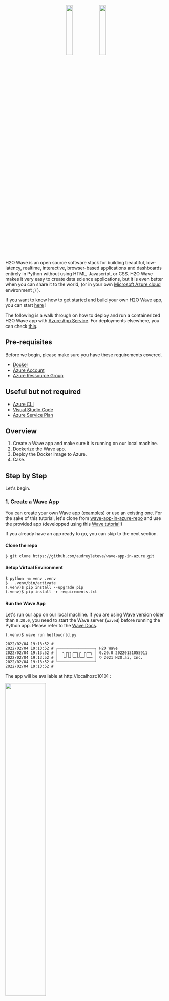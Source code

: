 <p align="center">
  <img src="https://github.com/audreyleteve/wave-app-in-azure/blob/main/static/h2oai_wave.png"  width="20%" height="20%"> <img src="https://github.com/audreyleteve/wave-app-in-azure/blob/main/static/Microsoft_Azure.png"  width="20%" height="20%">
</p>



H2O Wave is an open source software stack for building beautiful, low-latency, realtime, interactive, browser-based applications and dashboards entirely in Python without using HTML, Javascript, or CSS. H2O Wave makes it very easy to create data science applications, but it is even better when you can share it to the world, (or in your own [Microsoft Azure cloud][MS-Azure-Cloud] environment ;) ).

If you want to know how to get started and build your own H2O Wave app, you can start [here][wave-docs] !


The following is a walk through on how to deploy and run a containerized H2O Wave app with [Azure App Service][Azure App Service]. For deployments elsewhere, you can check [this][wave-deployment].

## Pre-requisites

Before we begin, please make sure you have these requirements covered.

- [Docker][docker-get-started]
- [Azure Account][azure-portal]
- [Azure Ressource Group][azure-portal]


## Useful but not required

- [Azure CLI][Azure-cli]
- [Visual Studio Code][VSC]
- [Azure Service Plan][azure-service-plan]


## Overview

1. Create a Wave app and make sure it is running on our local machine.
2. Dockerize the Wave app.
3. Deploy the Docker image to Azure.
4. Cake.

## Step by Step

Let's begin.


### 1. Create a Wave App

You can create your own Wave app ([examples][wave-examples]) or use an existing one. For the sake of this tutorial, let's clone from [wave-app-in-azure-repo] and use the provided app (developped using this [Wave tutorial][wave-hello]!)

If you already have an app ready to go, you can skip to the next section.

#### Clone the repo

```shell
$ git clone https://github.com/audreyleteve/wave-app-in-azure.git
```

#### Setup Virtual Environment

```shell
$ python -m venv .venv
$ . .venv/bin/activate
(.venv)$ pip install --upgrade pip
(.venv)$ pip install -r requirements.txt
```

#### Run the Wave App

Let's run our app on our local machine.
If you are using Wave version older than `0.20.0`, you need to start the Wave server (`waved`) before running the
Python app. Please refer to the [Wave Docs][wave-older-versions].

```shell
(.venv)$ wave run helloworld.py
 
2022/02/04 19:13:52 #
2022/02/04 19:13:52 # ┌────────────────┐ H2O Wave
2022/02/04 19:13:52 # │  ┐┌┐┐┌─┐┌ ┌┌─┐ │ 0.20.0 20220131055911
2022/02/04 19:13:52 # │  └┘└┘└─└└─┘└── │ © 2021 H2O.ai, Inc.
2022/02/04 19:13:52 # └────────────────┘
2022/02/04 19:13:52 #
```

The app will be available at http://localhost:10101 :

<img src="https://github.com/audreyleteve/wave-app-in-azure/blob/main/static/hello_world_app.png"  width="50%" height="50%">


### 2. Dockerize the Wave app

#### Get Dockerfile

For this step we need to add 3 new files to our repo. All three files are available in this repository[wave-app-in-azure-repo].
Place all three files at the root of the repo/project.

- [Dockerfile][wave-app-dockerfile] - This is the file we need to build our Docker image.
- [docker-entrypoint.sh][wave-app-docker-entrypoint] - This is the bash script that is called to start out Wave app inside the Docker container.
- [.dockerignore][wave-app-dockerignore] - This file is similar to `.gitignore` file which contains the list of all unnecessary files.

If you are following along from the top and cloned the example repo, the files are already there.

**Note**

Please make sure there is a `requirements.txt` file at the root of the repo/project. If
you don't have one, please generate one using the following command

While the virtual environment is activated, run

```shell
(.venv)$ pip freeze > requirements.txt
```

#### Build the Docker Image

Be at the root of the repo and run this command to create a Docker image with our Wave app inside it.
Change the values of `PYTHON_VERSION`, `WAVE_VERSION`, and `PYTHON_MODULE` to match your setup.
`PYTHON_MODULE` is same as the last part of the `wave run <PYTHON_MODULE>` command.

```shell
$ docker build --platform linux/x86_64 \
--build-arg PYTHON_VERSION=3.9.12 \
--build-arg WAVE_VERSION=0.25.3 \
--build-arg PYTHON_MODULE="helloworld.py" \
-t wave-helloworld:0.1.0 .
```

Check that our image is available

```shell
$ docker image ls
REPOSITORY                  TAG                IMAGE ID       CREATED         SIZE
wave-helloworld            0.1.0             c694d6f583b1     5 days ago     1.57GB
```

#### Run the Wave app using Docker

Let's start a Docker container from the Docker image we created.

**Note**:

In the following command, you can pick any `PORT` values for `-p` and `-e PORT`.
When running locally, we can select any value for `PORT` as long as it is available.
However, we need to use the same `PORT` value for `-p` option. Ex: `-p <app-port-outside-container>:<waved-port-inside-container>`
If we select our `PORT` inside the container to be `10101` and port outside the container to be `8080`, the command will look like
`-p 10101:8080 -e PORT=8080`. 

In this case, the app will be available at http://localhost:8080.

```shell
$ docker run --rm --name wave-helloworld -p 10101:8080 -e PORT=8080 wave-helloworld:0.1.0

$ ( cd /home/appuser/wave/wave-0.25.3-linux-amd64 && ./waved -listen ":8080" & )

params: []2022/05/25 16:04:28 # 
2022/05/25 16:04:28 # ┌────────────────┐ H2O Wave 
2022/05/25 16:04:28 # │  ┐┌┐┐┌─┐┌ ┌┌─┐ │ 0.21.1 20220512131551
2022/05/25 16:04:28 # │  └┘└┘└─└└─┘└── │ © 2021 H2O.ai, Inc.
2022/05/25 16:04:28 # └────────────────┘
2022/05/25 16:04:28 # 
2022/05/25 16:04:28 # {"address":":8080","base-url":"/","t":"listen","web-dir":"/home/appuser/wave/wave-0.21.1-linux-amd64/www"}

$ wave run --no-reload --no-autostart helloworld.py

2022/05/25 16:04:36 # 
2022/05/25 16:04:36 # ┌────────────────┐ H2O Wave 
2022/05/25 16:04:36 # │  ┐┌┐┐┌─┐┌ ┌┌─┐ │ 0.21.0 20220413151435
2022/05/25 16:04:36 # │  └┘└┘└─└└─┘└── │ © 2021 H2O.ai, Inc.
2022/05/25 16:04:36 # └────────────────┘
2022/05/25 16:04:36 # 
2022/05/25 16:04:36 # {"address":":10101","base-url":"/","t":"listen","web-dir":"/home/appuser/venv/www"}
2022/05/25 16:04:37 * /hello {"d":[{"k":"quote","d":{"view":"markdown","box":"1 1 2 2","title":"Hello World","content":"\"The Internet? Is that thing still around?\" - *Homer Simpson*"}}]}
INFO:     Started server process [1]
INFO:     Waiting for application startup.
INFO:     ASGI 'lifespan' protocol appears unsupported.
INFO:     Application startup complete.
INFO:     Uvicorn running on http://127.0.0.1:8000 (Press CTRL+C to quit)
```

Here, app will be available at http://localhost:10101



### 3. Deploy the Docker image to Microsoft Azure
Please note the below can be done also via Visual Studio code using Azure and Docker extensions or directly onto Azure portal.

### Log into Azure using CLI 

Once we have Azure CLI installed, we can login to Azure using the following command.
This will open a browser and ask you to login to Azure.

```shell
$ az login
```

### Log into Container Registry

**if you don't have already a container registry, create one using (skip otherwise):**

```shell
$ az acr create --name myazurecontainerregistry \
--resource-group myResourceGroup \
--sku Basic --admin-enabled true
$ az acr login -n myazurecontainerregistry
Login Succeeded
```

### Tag the Docker Image

Use the following command to give a new tag to our existing Docker image.

```shell
$ docker tag wave-helloworld:0.1.0 myazurecontainerregistry.azurecr.io/wave-helloworld:0.1.0
The push refers to repository [myazurecontainerregistry.azurecr.io/wave-helloworld]
[...]
0.1.0: digest: sha256:ab83ead854a741ab4d147cc2c4cc01557d9c3051d151d4e1bed674426f336fe5 size: 3256
```

### Push the image to Azure

Push our docker image to Azure's registry.

```shell
$docker push myazurecontainerregistry.azurecr.io/wave-helloworld:0.1.0
$az acr repository list -n myazurecontainerregistry
[
  "wave-helloworld"
]
$az acr repository show-tags -n myazurecontainerregistry --repository wave-helloworld
[
  "0.1.0"
]
```

### Release the image to your app
**if you don't already have an an App Service plan (skip otherwise):**
```shell
$ az appservice plan create --name myAppServicePlan --resource-group myResourceGroup --is-linux
```

Now you created Docker images stored in your repository in Azure Container Registry. Use Azure App Service to run web apps that are based on the image you pushed in your Container Registry. Let's create the web app:

```shell
$ az webapp create --name myhelloworldwebapp \
--resource-group myResourceGroup \
--plan myAppServicePlan \
--deployment-container-image-name myazurecontainerregistry.azurecr.io/wave-helloworld:0.1.0

$ az webapp config appsettings set --resource-group myResourceGroup \
--name myhelloworldwebapp \
--settings PORT=8080
```


### Deploy your wave app on web app services and test it 

Finally, tell Azure to deploy your app and make it publicly available on the internet.

```shell
$az webapp config container set --name myhelloworldwebapp \
--resource-group myResourceGroup \
--docker-custom-image-name myazurecontainerregistry.azurecr.io/wave-helloworld:0.1.0 \
--docker-registry-server-url https://myazurecontainerregistry.azurecr.io
```
or update the version of the docker image on the web app's container settings :
```shell
$az webapp config container set --name myhelloworldwebapp \
--resource-group myResourceGroup \
--docker-custom-image-name myazurecontainerregistry.azurecr.io/wave-helloworld:0.2.0
```

To test the app, browse to https://myhelloworldwebapp.azurewebsites.net 
in our case, with the right route, it will be available at https://myhelloworldwebapp.azurewebsites.net/hello

Enjoy!


[docker-get-started]: https://www.docker.com/get-started

[docker-get-started]: https://www.docker.com/get-started
[azure-portal]: https://portal.azure.com/#home
[VSC]: https://code.visualstudio.com/
[Azure-cli]: https://docs.microsoft.com/en-us/cli/azure/install-azure-cli
[azure-service-plan]: https://docs.microsoft.com/en-us/azure/app-service/app-service-plan-manage
[MS-Azure-Cloud]: https://azure.microsoft.com/
[Azure App Service]:https://azure.microsoft.com/en-gb/products/app-service

[wave-discussions]: https://github.com/h2oai/wave/discussions
[wave-docs]: https://wave.h2o.ai/docs/getting-started
[wave-examples]: https://wave.h2o.ai/docs/examples
[wave-deployment]: https://wave.h2o.ai/docs/deployment
[wave-hello]: https://wave.h2o.ai/docs/tutorial-hello
[wave-issues]: https://github.com/h2oai/wave/issues
[wave-older-versions]: https://wave.h2o.ai/docs/installation-8-20
[wave]: https://wave.h2o.ai/

[wave-app-in-azure-repo]: https://github.com/audreyleteve/wave-app-in-azure.git
[wave-app-docker-entrypoint]: https://github.com/audreyleteve/wave-app-in-azure/docker-entrypoint.sh
[wave-app-dockerfile]:  https://github.com/audreyleteve/wave-app-in-azure/Dockerfile
[wave-app-dockerignore]:  https://github.com/audreyleteve/wave-app-in-azure/.dockerignore


